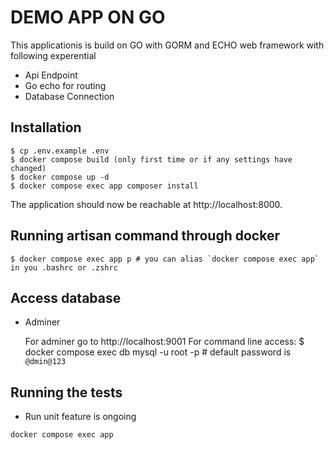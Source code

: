 # DEMO APP ON GO
This applicationis is build on GO with GORM and ECHO web framework with following experential

- Api Endpoint
- Go echo for routing
- Database Connection


## Installation

```
$ cp .env.example .env
$ docker compose build (only first time or if any settings have changed)
$ docker compose up -d
$ docker compose exec app composer install
```

The application should now be reachable at http://localhost:8000.

## Running artisan command through docker

    $ docker compose exec app p # you can alias `docker compose exec app` in you .bashrc or .zshrc

## Access database

- Adminer

  For adminer go to http://localhost:9001
  For command line access:
  $ docker compose exec db mysql -u root -p # default password is `@dmin@123`



## Running the tests

- Run unit feature is ongoing

```
docker compose exec app 
```
